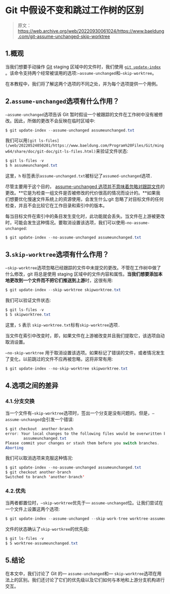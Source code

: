 # Git 中假设不变和跳过工作树的区别

> 原文：<https://web.archive.org/web/20220930061024/https://www.baeldung.com/git-assume-unchanged-skip-worktree>

## 1.概观

当我们想要手动操作 [Git](/web/20220524050201/https://www.baeldung.com/git-guide) staging 区域中的文件时，我们使用 [`git update-index`](/web/20220524050201/https://www.baeldung.com/Program%20Files/Git/mingw64/share/doc/git-doc/git-update-index.html) 。该命令支持两个经常被误用的选项:`–assume-unchanged`和`–skip-worktree`。

在本教程中，我们将了解这两个选项的不同之处，并为每个选项提供一个用例。

## 2.`assume-unchanged`选项有什么作用？

`–assume-unchanged`选项告诉 Git 暂时假设一个被跟踪的文件在工作树中没有被修改。因此，所做的更改不会反映在临时区域中:

```java
$ git update-index --assume-unchanged assumeunchanged.txt
```

我们可以用`[git ls-files](/web/20220524050201/https://www.baeldung.com/Program%20Files/Git/mingw64/share/doc/git-doc/git-ls-files.html)`来验证文件状态:

```java
$ git ls-files -v
$ h assumeunchanged.txt 
```

这里，`h` 标签表示`assume-unchanged.txt`被标记了`assumed-unchanged`选项`.`

尽管主要用于这个目的， [assume-unchanged 选项并不意味着忽略对跟踪文件](https://web.archive.org/web/20220524050201/https://github.com/git/git/commit/936d2c9301e41a84a374b98f92777e00d321a2ea)的更改。**它是为检查一组文件是否被修改的代价很高的情况而设计的。**如果我们想要优化慢速文件系统上的资源使用，会发生什么:git 忽略了对目标文件的任何检查，并且不会比较它在工作目录和索引中的版本。

每当目标文件在索引中的条目发生变化时，此功能就会丢失。当文件在上游被更改时，可能会发生这种情况。要取消设置该选项，我们可以使用`–no-assume-unchanged`:

```java
$ git update-index --no-assume-unchanged assumeunchanged.txt
```

## 3.`skip-worktree`选项有什么作用？

`–skip-worktree`选项忽略已经跟踪的文件中未提交的更改。不管在工作树中做了什么修改，git 将总是使用 staging 区域中的文件内容和属性。**当我们想要添加本地更改到一个文件而不把它们推送到上游**时，这很有用:

```java
$ git update-index --skip-worktree skipworktree.txt
```

我们可以验证文件状态:

```java
$ git ls-files -v
$ S skipworktree.txt 
```

这里，`S` 表示 `skip-worktree.txt`标有`skip-worktree`选项`.`

当文件在索引中改变时，即，如果文件在上游被改变并且我们提取它，该选项自动取消设置。

`–no-skip-worktree` 用于取消设置该选项。如果标记了错误的文件，或者情况发生了变化，以前跳过的文件不应再被忽略，这将非常有用:

```java
$ git update-index --no-skip-worktree skipworktree.txt
```

## 4.选项之间的差异

### 4.1.分支交换

当一个文件有`–skip-worktree`选项时，签出一个分支是没有问题的。但是，`–assume-unchanged`会引发一个错误:

```java
$ git checkout  another-branch
error: Your local changes to the following files would be overwritten by checkout:
        assumeunchanged.txt
Please commit your changes or stash them before you switch branches.
Aborting
```

我们可以取消选项来克服这种情况:

```java
$ git update-index --no-assume-unchanged assumeunchanged.txt 
$ git checkout another-branch 
Switched to branch 'another-branch'
```

### 4.2.优先

当两者都置位时，`–skip-worktree`优先于— `assume-unchanged`位。让我们尝试在一个文件上设置这两个选项:

```java
$ git update-index --assume-unchanged --skip-work-tree worktree-assumeunchanged.txt
```

文件的状态确认了`skip-wortkree`的优先级:

```java
$ git ls-files -v
$ S worktree-assumeunchanged.txt
```

## 5.结论

在本文中，我们讨论了 Git 的— `assume-unchanged`和— `skip-worktree`选项在用法上的区别。我们还讨论了它们的优先级以及它们如何与本地和上游分支机构进行交互。